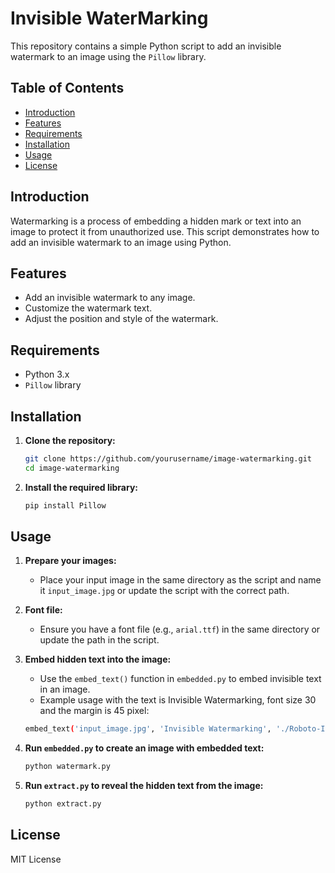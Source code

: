 # Invisible WaterMarking 

This repository contains a simple Python script to add an invisible watermark to an image using the `Pillow` library.

## Table of Contents

- [Introduction](#Introduction)
- [Features](#Features)
- [Requirements](#requirements)
- [Installation](#installation)
- [Usage](#usage)
- [License](#license)

## Introduction

Watermarking is a process of embedding a hidden mark or text into an image to protect it from unauthorized use. This script demonstrates how to add an invisible watermark to an image using Python.

## Features

- Add an invisible watermark to any image.
- Customize the watermark text.
- Adjust the position and style of the watermark.

## Requirements

- Python 3.x
- `Pillow` library

## Installation

1. **Clone the repository:**
   ```sh
   git clone https://github.com/yourusername/image-watermarking.git
   cd image-watermarking
   
2. **Install the required library:**
   ```sh
   pip install Pillow

## Usage

1. **Prepare your images:**
   - Place your input image in the same directory as the script and name it `input_image.jpg` or update the script with the correct path.

2. **Font file:**
   - Ensure you have a font file (e.g., `arial.ttf`) in the same directory or update the path in the script.

3. **Embed hidden text into the image:**
   - Use the `embed_text()` function in `embedded.py` to embed invisible text in an image.
   - Example usage with the text is Invisible Watermarking, font size 30 and the margin is 45 pixel:
     
   ```sh
   embed_text('input_image.jpg', 'Invisible Watermarking', './Roboto-Italic.ttf', 30, 30, 'embedded_image.png')

4. **Run `embedded.py` to create an image with embedded text:**

      ```sh
      python watermark.py

5. **Run `extract.py` to reveal the hidden text from the image:**

     ```sh
     python extract.py

## License
MIT License
